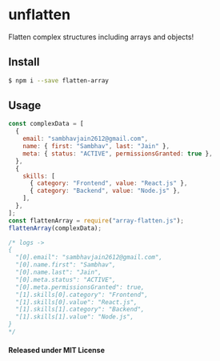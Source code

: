 # unflatten

Flatten complex structures including arrays and objects!

## Install

```bash
$ npm i --save flatten-array
```

## Usage

```js
const complexData = [
  {
    email: "sambhavjain2612@gmail.com",
    name: { first: "Sambhav", last: "Jain" },
    meta: { status: "ACTIVE", permissionsGranted: true },
  },
  {
    skills: [
      { category: "Frontend", value: "React.js" },
      { category: "Backend", value: "Node.js" },
    ],
  },
];
const flattenArray = require("array-flatten.js");
flattenArray(complexData);

/* logs ->
{
  "[0].email": "sambhavjain2612@gmail.com",
  "[0].name.first": "Sambhav",
  "[0].name.last": "Jain",
  "[0].meta.status": "ACTIVE",
  "[0].meta.permissionsGranted": true,
  "[1].skills[0].category": "Frontend",
  "[1].skills[0].value": "React.js",
  "[1].skills[1].category": "Backend",
  "[1].skills[1].value": "Node.js",
}
*/
```

#### Released under MIT License

